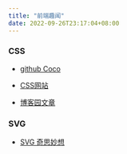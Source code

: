 ```yaml
---
title: "前端趣闻"
date: 2022-09-26T23:17:04+08:00
---
```


### CSS

- [github Coco](https://github.com/chokcoco)

- [CSS网站](https://csscoco.com/)

- [博客园文章](https://www.cnblogs.com/coco1s/)

### SVG

- [SVG 奇思妙想](https://chokcoco.github.io/demo/svg/html/index.html)